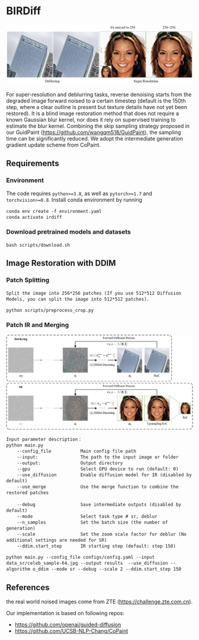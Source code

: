 # BIRDiff
<img src="assets/绘图1.jpg">

For super-resolution and deblurring tasks, reverse denoising starts from the degraded image forward noised to a certain timestep (default is the 150th step, where a clear outline is present but texture details have not yet been restored). It is a blind image restoration method that does not require a known Gaussian blur kernel, nor does it rely on supervised training to estimate the blur kernel. Combining the skip sampling strategy proposed in our GuidPaint (https://github.com/wangqm518/GuidPaint), the sampling time can be significantly reduced. We adopt the intermediate generation gradient update scheme from CoPaint.

## Requirements
### Environment
The code requires `python>=3.8`, as well as `pytorch>=1.7` and `torchvision>=0.8`.
Install conda environment by running
```
conda env create -f environment.yaml
conda activate irdiff
```

### Download pretrained models and datasets
```shell
bash scripts/download.sh
```

## Image Restoration with DDIM
### Patch Splitting
```text
Split the image into 256*256 patches (If you use 512*512 Diffusion Models, you can split the image into 512*512 patches).
```
```shell
python scripts/preprocess_crop.py
```
### Patch IR and Merging
<img src="assets/绘图2.jpg">

```text
Input parameter description：
python main.py
    --config_file           Main config file path
    --input:                The path to the input image or folder
    --output:               Output directory
    --gpu                   Select GPU device to run (default: 0)
    --use_diffusion         Enable diffusion model for IR (disabled by default)
    --use_merge             Use the merge function to combine the restored patches
    
    --debug                 Save intermediate outputs (disabled by default)
    --mode                  Select task type # sr, deblur
    --n_samples             Set the batch size (the number of generation)
    --scale                 Set the zoom scale factor for deblur (No additional settings are needed for SR)
    --ddim.start_step       IR starting step (default: step 150)
```

```shell
python main.py --config_file configs/config.yaml --input data_sr/celeb_sample-64.jpg --output results  --use_diffusion --algorithm o_ddim --mode sr --debug --scale 2 --ddim.start_step 150 
```

## References
the real world noised images come from ZTE (https://challenge.zte.com.cn).

Our implementation is based on following repos:
* https://github.com/openai/guided-diffusion
* https://github.com/UCSB-NLP-Chang/CoPaint
